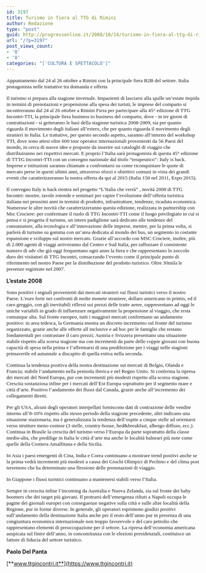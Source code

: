 ```yaml
---
id: 3197
title: Turismo in fiera al TTG di Rimini
author: Redazione
type: "post"
guid: http://progressonline.it/2008/10/14/turismo-in-fiera-al-ttg-di-rimini/
url: "/?p=3197"
post_views_count:
- '8'
- '8'
categories: "['CULTURA E SPETTACOLO']"
---
```


 <span style="font-family: Tahoma; font-size: 10pt">Appuntamento dal 24 al 26 ottobre a Rimini con la principale fiera B2B del settore. Italia protagonista nelle trattative tra domanda e offerta</span>

<span style="font-family: Tahoma; font-size: 10pt">Il turismo si prepara alla stagione invernale. Impazienti di lasciarsi alla spalle un’estate tiepida in termini di prenotazioni e propensione alla spesa dei turisti, le imprese del comparto si incontreranno dal 24 al 26 ottobre a Rimini Fiera per partecipare alla 45° edizione di TTG Incontri-TTI, la principale fiera business to business del comparto, dove - in tre giorni di contrattazioni - si getteranno le basi della stagione turistica </span><span style="font-family: Tahoma; font-size: 10pt">2008-2009</span><span style="font-family: Tahoma; font-size: 10pt">, sia per quanto riguarda il movimento degli italiani all’estero, che per quanto riguarda il movimento degli stranieri in Italia. Le trattative, per questo secondo aspetto, saranno all’interno del workshop TTI, dove sono attesi oltre 600 tour operator internazionali provenienti da 56 Paesi del mondo, in cerca di nuove idee e proposte da inserire sui cataloghi di viaggio che distribuiranno nei rispettivi mercati. E proprio l’Italia sarà protagonista di questa 45° edizione di TTTG Incontri-TTI con un convegno nazionale dal titolo “terapeutico”: Italy is back. Imprese e istituzioni saranno chiamate a confrontarsi su come riconquistare le quote di mercato perse in questi ultimi anni, attraverso sforzi e obiettivi comuni in vista dei grandi eventi che caratterizzeranno la nostra offerta da qui al 2015 (Italia 150 nel 2011, Expo 2015).</span>

<span style="font-family: Tahoma; font-size: 10pt">Il convegno Italy is back rientra nel progetto “L’Italia che verrà” , novità 2008 di TTG Incontri: mostre, tavole rotonde e seminari per capire l’evoluzione dell’offerta turistica italiana nei prossimi anni in termini di prodotto, infrastrutture, tendenze, ricaduta economica. Numerose le altre novità che caratterizzeranno questa edizione, realizzata in partnership con Msc Crociere: per confermare il ruolo di TTG Incontri-TTI come il luogo privilegiato in cui si pensa e si progetta il turismo, un intero padiglione sarà dedicato alle tendenze del consumatore, alla tecnologia e all’innovazione delle imprese, mentre, per la prima volta, si parlerà di turismo su gomma con un’area dedicata al mondo dei bus, un segmento in costante espansione e sviluppo sul nostro mercato. Grazie all’accordo con MSC Crociere, inoltre, più di 2.000 agenti di viaggi arriveranno dal Centro e Sud Italia, per rafforzare il consistente numero di adv che già oggi frequentano ogni anno la fiera e che rappresentano lo zoccolo duro dei visitatori di TTG Incontri, consacrando l’evento come il principale punto di riferimento nel nostro Paese per la distribuzione del prodotto turistico. Oltre 30mila le presenze registrate nel 2007.</span>

**L’estate 2008**

<span style="font-family: Tahoma; font-size: 10pt">Sono positivi i segnali provenienti dai mercati stranieri sui flussi turistici verso il nostro Paese. L’euro forte nei confronti di molte monete straniere, dollaro americano in primis, ed il caro greggio, con gli inevitabili riflessi sui prezzi delle tratte aeree, rappresentano ad oggi le uniche variabili in grado di influenzare negativamente la propensione al viaggio, che resta comunque alta. Sul fronte europeo, tutti i maggiori mercati confermano un andamento positivo: in area tedesca, la Germania mostra un discreto incremento sul fronte del turismo organizzato, grazie anche alle offerte all inclusive e ad hoc per le famiglie che restano fondamentali per contrastare il caro prezzi; Austria e Svizzera presentano una situazione stabile rispetto alla scorsa stagione ma con incrementi da parte delle coppie giovani con buona capacità di spesa nella prima e l’affermarsi di una predilezione per i viaggi nelle stagioni primaverile ed autunnale a discapito di quella estiva nella seconda. </span>

<span style="font-family: Tahoma; font-size: 10pt">Continua la tendenza positiva della nostra destinazione sui mercati di Belgio, Olanda e Francia; stabile l’andamento nella penisola iberica e nel Regno Unito. Si conferma la ripresa dei mercati del Nord Europa, pur con incrementi più modesti rispetto alla scorsa stagione. Crescita sostanziosa infine per i mercati dell’Est Europa soprattutto per il segmento mare e città d’arte. Positivo l’andamento dei flussi dal Canada, grazie anche all’incremento dei collegamenti diretti. </span>

<span style="font-family: Tahoma; font-size: 10pt">Per gli USA, alcuni degli operatori interpellati forniscono dati di contrazione delle vendite intorno all’8-10% rispetto allo stesso periodo della stagione precedente, altri indicano una situazione stazionaria, ma è generalizzata la tendenza dell’ospite a cinque stelle ad orientarsi verso strutture meno costose (3 stelle, country-house, bed&amp;breakfast, albergo diffuso, ecc.). Continua in Brasile la crescita del turismo verso l’Europa da parte soprattutto della classe medio-alta, che predilige in Italia le città d’arte ma anche le località balneari più note come quelle della Costiera Amalfitana e della Sicilia.</span>

<span style="font-family: Tahoma; font-size: 10pt">In Asia i paesi emergenti di Cina, India e Corea continuano a mostrare trend positivi anche se la prima vedrà incrementi più modesti a causa dei Giochi Olimpici di Pechino e del clima post terremoto che ha determinato una flessione delle prenotazioni di viaggio.</span>

<span style="font-family: Tahoma; font-size: 10pt">In Giappone i flussi turistici continuano a mantenersi stabili verso l’Italia.</span>

<span style="font-family: Tahoma; font-size: 10pt">Sempre in crescita infine l’incoming da Australia e Nuova Zelanda, sia sul fronte dei baby boomers che dei target più giovani. Il protrarsi dell’emergenza rifiuti a Napoli occupa le pagine dei giornali europei con conseguenze negative sulla città e sulle altre località della Regione, pur in forme diverse. In generale, gli operatori esprimono giudizi positivi sull’andamento della destinazione Italia anche per il resto dell’anno pur in presenza di una congiuntura economica internazionale non troppo favorevole e del caro petrolio che rappresentano elementi di preoccupazione per il settore. La ripresa dell’economia americana auspicata sul finire dell’anno, in concomitanza con le elezioni presidenziali, costituisce un fattore di fiducia del settore turistico.</span>

**<span>Paolo Del Panta</span>**

[**www.ttgincontri.it**](https://www.ttgincontri.it)